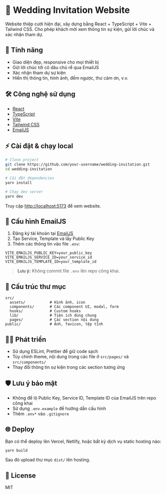 # 💍 Wedding Invitation Website

Website thiệp cưới hiện đại, xây dựng bằng React + TypeScript + Vite + Tailwind CSS. Cho phép khách mời xem thông tin sự kiện, gửi lời chúc và xác nhận tham dự.

## 🚀 Tính năng

- Giao diện đẹp, responsive cho mọi thiết bị
- Gửi lời chúc tới cô dâu chú rể qua EmailJS
- Xác nhận tham dự sự kiện
- Hiển thị thông tin, hình ảnh, đếm ngược, thư cảm ơn, v.v.

## 🛠️ Công nghệ sử dụng

- [React](https://react.dev/)
- [TypeScript](https://www.typescriptlang.org/)
- [Vite](https://vitejs.dev/)
- [Tailwind CSS](https://tailwindcss.com/)
- [EmailJS](https://www.emailjs.com/)

## ⚡ Cài đặt & chạy local

```bash
# Clone project
git clone https://github.com/your-username/wedding-invitation.git
cd wedding-invitation

# Cài đặt dependencies
yarn install

# Chạy dev server
yarn dev
```

Truy cập [http://localhost:5173](http://localhost:5173) để xem website.

## 🔑 Cấu hình EmailJS

1. Đăng ký tài khoản tại [EmailJS](https://www.emailjs.com/)
2. Tạo Service, Template và lấy Public Key
3. Thêm các thông tin vào file `.env`:

```env
VITE_EMAILJS_PUBLIC_KEY=your_public_key
VITE_EMAILJS_SERVICE_ID=your_service_id
VITE_EMAILJS_TEMPLATE_ID=your_template_id
```

> **Lưu ý:** Không commit file `.env` lên repo công khai.

## 📁 Cấu trúc thư mục

```
src/
  assets/           # Hình ảnh, icon
  components/       # Các component UI, modal, form
  hooks/            # Custom hooks
  lib/              # Tiện ích dùng chung
  pages/            # Các section nội dung
public/             # Ảnh, favicon, tệp tĩnh
```

## 🧑‍💻 Phát triển

- Sử dụng ESLint, Prettier để giữ code sạch
- Tùy chỉnh theme, nội dung trong các file ở `src/pages/` và `src/components/`
- Thay đổi thông tin sự kiện trong các section tương ứng

## 🛡️ Lưu ý bảo mật

- Không để lộ Public Key, Service ID, Template ID của EmailJS trên repo công khai
- Sử dụng `.env.example` để hướng dẫn cấu hình
- Thêm `.env*` vào `.gitignore`

## 🌐 Deploy

Bạn có thể deploy lên Vercel, Netlify, hoặc bất kỳ dịch vụ static hosting nào:

```bash
yarn build
```

Sau đó upload thư mục `dist/` lên hosting.

## 📄 License

MIT

